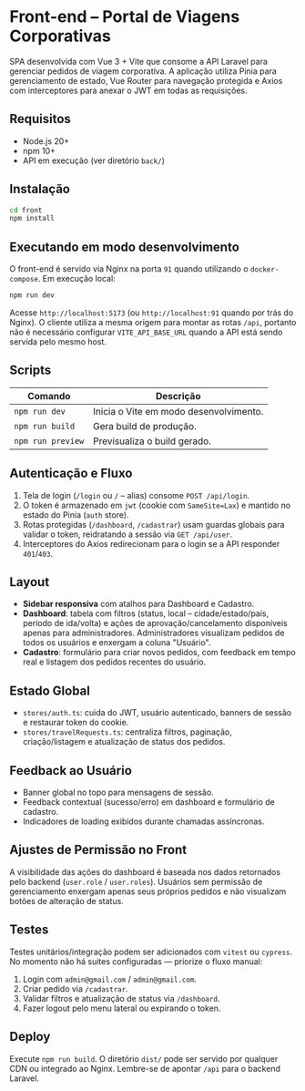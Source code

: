 # Front-end – Portal de Viagens Corporativas

SPA desenvolvida com Vue 3 + Vite que consome a API Laravel para gerenciar pedidos de viagem corporativa. A aplicação utiliza Pinia para gerenciamento de estado, Vue Router para navegação protegida e Axios com interceptores para anexar o JWT em todas as requisições.

## Requisitos

- Node.js 20+
- npm 10+
- API em execução (ver diretório `back/`)

## Instalação

```bash
cd front
npm install
```

## Executando em modo desenvolvimento

O front-end é servido via Nginx na porta `91` quando utilizando o `docker-compose`. Em execução local:

```bash
npm run dev
```

Acesse `http://localhost:5173` (ou `http://localhost:91` quando por trás do Nginx). O cliente utiliza a mesma origem para montar as rotas `/api`, portanto não é necessário configurar `VITE_API_BASE_URL` quando a API está sendo servida pelo mesmo host.

## Scripts

| Comando | Descrição |
| --- | --- |
| `npm run dev` | Inicia o Vite em modo desenvolvimento. |
| `npm run build` | Gera build de produção. |
| `npm run preview` | Previsualiza o build gerado. |

## Autenticação e Fluxo

1. Tela de login (`/login` ou `/` – alias) consome `POST /api/login`.
2. O token é armazenado em `jwt` (cookie com `SameSite=Lax`) e mantido no estado do Pinia (`auth` store).
3. Rotas protegidas (`/dashboard`, `/cadastrar`) usam guardas globais para validar o token, reidratando a sessão via `GET /api/user`.
4. Interceptores do Axios redirecionam para o login se a API responder `401`/`403`.

## Layout

- **Sidebar responsiva** com atalhos para Dashboard e Cadastro.
- **Dashboard**: tabela com filtros (status, local – cidade/estado/país, período de ida/volta) e ações de aprovação/cancelamento disponíveis apenas para administradores. Administradores visualizam pedidos de todos os usuários e enxergam a coluna "Usuário".
- **Cadastro**: formulário para criar novos pedidos, com feedback em tempo real e listagem dos pedidos recentes do usuário.

## Estado Global

- `stores/auth.ts`: cuida do JWT, usuário autenticado, banners de sessão e restaurar token do cookie.
- `stores/travelRequests.ts`: centraliza filtros, paginação, criação/listagem e atualização de status dos pedidos.

## Feedback ao Usuário

- Banner global no topo para mensagens de sessão.
- Feedback contextual (sucesso/erro) em dashboard e formulário de cadastro.
- Indicadores de loading exibidos durante chamadas assíncronas.

## Ajustes de Permissão no Front

A visibilidade das ações do dashboard é baseada nos dados retornados pelo backend (`user.role` / `user.roles`). Usuários sem permissão de gerenciamento enxergam apenas seus próprios pedidos e não visualizam botões de alteração de status.

## Testes

Testes unitários/integração podem ser adicionados com `vitest` ou `cypress`. No momento não há suites configuradas — priorize o fluxo manual:

1. Login com `admin@gmail.com` / `admin@gmail.com`.
2. Criar pedido via `/cadastrar`.
3. Validar filtros e atualização de status via `/dashboard`.
4. Fazer logout pelo menu lateral ou expirando o token.

## Deploy

Execute `npm run build`. O diretório `dist/` pode ser servido por qualquer CDN ou integrado ao Nginx. Lembre-se de apontar `/api` para o backend Laravel.
